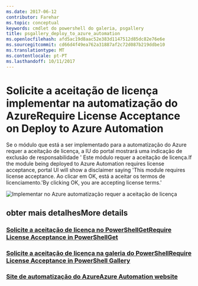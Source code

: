 ```yaml
---
ms.date: 2017-06-12
contributor: Farehar
ms.topic: conceptual
keywords: cmdlet do powershell do galeria, psgallery
title: psgallery_deploy_to_azure_automation
ms.openlocfilehash: afd5ac19d8aac52e383d1147512d85dc82e76e6e
ms.sourcegitcommit: cd66d4f49ea762a31887af2c72d087b219ddbe10
ms.translationtype: MT
ms.contentlocale: pt-PT
ms.lasthandoff: 10/11/2017
---
```

<a name="require-license-acceptance-on-deploy-to-azure-automation"></a><span data-ttu-id="fb58f-103">Solicite a aceitação de licença implementar na automatização do Azure</span><span class="sxs-lookup"><span data-stu-id="fb58f-103">Require License Acceptance on Deploy to Azure Automation</span></span>
===========================

<span data-ttu-id="fb58f-104">Se o módulo que está a ser implementado para a automatização do Azure requer a aceitação de licença, a IU do portal mostrará uma indicação de exclusão de responsabilidade ' Este módulo requer a aceitação de licença.</span><span class="sxs-lookup"><span data-stu-id="fb58f-104">If the module being deployed to Azure Automation requires license acceptance, portal UI will show a disclaimer saying 'This module requires license acceptance.</span></span> <span data-ttu-id="fb58f-105">Ao clicar em OK, está a aceitar os termos de licenciamento.'</span><span class="sxs-lookup"><span data-stu-id="fb58f-105">By clicking OK, you are accepting license terms.'</span></span>


![Implementar no Azure automatização requer a aceitação de licença](Images/DeployToAzureAutomationRequireLicenseAcceptanceDisclaimer.png)


## <a name="more-details"></a><span data-ttu-id="fb58f-107">obter mais detalhes</span><span class="sxs-lookup"><span data-stu-id="fb58f-107">More details</span></span>
### <a name="require-license-acceptance-in-powershellgetpsgetmodulerequirelicenseacceptancemd"></a>[<span data-ttu-id="fb58f-108">Solicite a aceitação de licença no PowerShellGet</span><span class="sxs-lookup"><span data-stu-id="fb58f-108">Require License Acceptance in PowerShellGet</span></span>](../psget/module/RequireLicenseAcceptance.md)
### <a name="require-license-acceptance-in-powershell-gallerypsgalleryrequireslicenseacceptancemd"></a>[<span data-ttu-id="fb58f-109">Solicite a aceitação de licença na galeria do PowerShell</span><span class="sxs-lookup"><span data-stu-id="fb58f-109">Require License Acceptance in PowerShell Gallery</span></span>](psgallery_requires_license_acceptance.md)
### <a name="azure-automation-websitehttpazuremicrosoftcomen-usservicesautomation"></a>[<span data-ttu-id="fb58f-110">Site de automatização do Azure</span><span class="sxs-lookup"><span data-stu-id="fb58f-110">Azure Automation website</span></span>](http://azure.microsoft.com/en-us/services/automation/)

